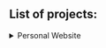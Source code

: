 ## List of projects:

<details>
  <summary>Personal Website</summary>
  - [Repo link](https://github.com/aardisaputra/aardisaputra.github.io)
  - Languages used: Javascript, HTML, CSS
  - Frameworks used: React.js
</details>

<!--
**aardisaputra/aardisaputra** is a ✨ _special_ ✨ repository because its `README.md` (this file) appears on your GitHub profile.

Here are some ideas to get you started:

- 🔭 I’m currently working on ...
- 🌱 I’m currently learning ...
- 👯 I’m looking to collaborate on ...
- 🤔 I’m looking for help with ...
- 💬 Ask me about ...
- 📫 How to reach me: ...
- 😄 Pronouns: ...
- ⚡ Fun fact: ...
-->
